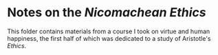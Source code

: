 # Notes on the *Nicomachean Ethics*

This folder contains materials from a course I took on virtue and human happiness, the first half of which was dedicated to a study of Aristotle's *Ethics*.

